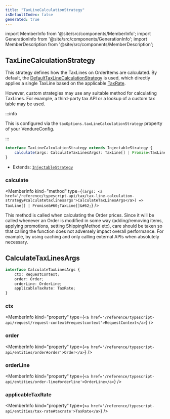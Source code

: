 ```yaml
---
title: "TaxLineCalculationStrategy"
isDefaultIndex: false
generated: true
---
```

<!-- This file was generated from the Vendure source. Do not modify. Instead, re-run the "docs:build" script -->
import MemberInfo from '@site/src/components/MemberInfo';
import GenerationInfo from '@site/src/components/GenerationInfo';
import MemberDescription from '@site/src/components/MemberDescription';


## TaxLineCalculationStrategy

<GenerationInfo sourceFile="packages/core/src/config/tax/tax-line-calculation-strategy.ts" sourceLine="29" packageName="@vendure/core" />

This strategy defines how the TaxLines on OrderItems are calculated. By default,
the <a href='/reference/typescript-api/tax/default-tax-line-calculation-strategy#defaulttaxlinecalculationstrategy'>DefaultTaxLineCalculationStrategy</a> is used, which directly applies
a single TaxLine based on the applicable <a href='/reference/typescript-api/entities/tax-rate#taxrate'>TaxRate</a>.

However, custom strategies may use any suitable method for calculating TaxLines.
For example, a third-party tax API or a lookup of a custom tax table may be used.

:::info

This is configured via the `taxOptions.taxLineCalculationStrategy` property of
your VendureConfig.

:::

```ts title="Signature"
interface TaxLineCalculationStrategy extends InjectableStrategy {
    calculate(args: CalculateTaxLinesArgs): TaxLine[] | Promise<TaxLine[]>;
}
```
* Extends: <code><a href='/reference/typescript-api/common/injectable-strategy#injectablestrategy'>InjectableStrategy</a></code>



<div className="members-wrapper">

### calculate

<MemberInfo kind="method" type={`(args: <a href='/reference/typescript-api/tax/tax-line-calculation-strategy#calculatetaxlinesargs'>CalculateTaxLinesArgs</a>) => TaxLine[] | Promise&#60;TaxLine[]&#62;`}   />

This method is called when calculating the Order prices. Since it will be called
whenever an Order is modified in some way (adding/removing items, applying promotions,
setting ShippingMethod etc), care should be taken so that calling the function does
not adversely impact overall performance. For example, by using caching and only
calling external APIs when absolutely necessary.


</div>


## CalculateTaxLinesArgs

<GenerationInfo sourceFile="packages/core/src/config/tax/tax-line-calculation-strategy.ts" sourceLine="47" packageName="@vendure/core" />



```ts title="Signature"
interface CalculateTaxLinesArgs {
    ctx: RequestContext;
    order: Order;
    orderLine: OrderLine;
    applicableTaxRate: TaxRate;
}
```

<div className="members-wrapper">

### ctx

<MemberInfo kind="property" type={`<a href='/reference/typescript-api/request/request-context#requestcontext'>RequestContext</a>`}   />


### order

<MemberInfo kind="property" type={`<a href='/reference/typescript-api/entities/order#order'>Order</a>`}   />


### orderLine

<MemberInfo kind="property" type={`<a href='/reference/typescript-api/entities/order-line#orderline'>OrderLine</a>`}   />


### applicableTaxRate

<MemberInfo kind="property" type={`<a href='/reference/typescript-api/entities/tax-rate#taxrate'>TaxRate</a>`}   />




</div>
